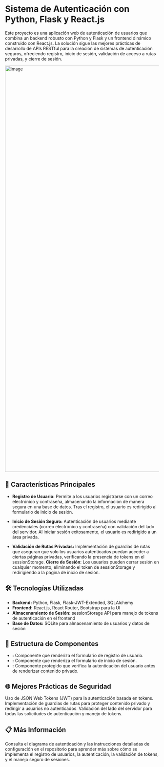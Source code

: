 # Sistema de Autenticación con Python, Flask y React.js

Este proyecto es una aplicación web de autenticación de usuarios que combina un backend robusto con Python y Flask y un frontend dinámico construido con React.js. La solución sigue las mejores prácticas de desarrollo de APIs RESTful para la creación de sistemas de autenticación seguros, ofreciendo registro, inicio de sesión, validación de acceso a rutas privadas, y cierre de sesión.

<img width="1331" alt="image" src="https://github.com/user-attachments/assets/c8cfc237-601a-4745-af25-b2d855d889c8">


## 🚀 Características Principales

- **Registro de Usuario:** Permite a los usuarios registrarse con un correo electrónico y contraseña, almacenando la información de manera segura en una base de datos. Tras el registro, el usuario es redirigido al formulario de inicio de sesión.

- **Inicio de Sesión Seguro:** Autenticación de usuarios mediante credenciales (correo electrónico y contraseña) con validación del lado del servidor. Al iniciar sesión exitosamente, el usuario es redirigido a un área privada.
- **Validación de Rutas Privadas:** Implementación de guardias de rutas que aseguran que solo los usuarios autenticados puedan acceder a ciertas páginas privadas, verificando la presencia de tokens en el sessionStorage.
**Cierre de Sesión:** Los usuarios pueden cerrar sesión en cualquier momento, eliminando el token de sessionStorage y redirigiendo a la página de inicio de sesión.

 ## 🛠️ Tecnologías Utilizadas

- **Backend:** Python, Flask, Flask-JWT-Extended, SQLAlchemy
- **Frontend:** React.js, React Router, Bootstrap para la UI
- **Almacenamiento de Sesión:** sessionStorage API para manejo de tokens de autenticación en el frontend
- **Base de Datos:** SQLite para almacenamiento de usuarios y datos de sesión

## 📂 Estructura de Componentes

- **<Signup>:** Componente que renderiza el formulario de registro de usuario.
- **<Login>:** Componente que renderiza el formulario de inicio de sesión.
- **<Private>:** Componente protegido que verifica la autenticación del usuario antes de renderizar contenido privado.

## 🌐 Mejores Prácticas de Seguridad

Uso de JSON Web Tokens (JWT) para la autenticación basada en tokens.
Implementación de guardias de rutas para proteger contenido privado y redirigir a usuarios no autenticados.
Validación del lado del servidor para todas las solicitudes de autenticación y manejo de tokens.

## 📋 Más Información

Consulta el diagrama de autenticación y las instrucciones detalladas de configuración en el repositorio para aprender más sobre cómo se implementa el registro de usuarios, la autenticación, la validación de tokens, y el manejo seguro de sesiones.
